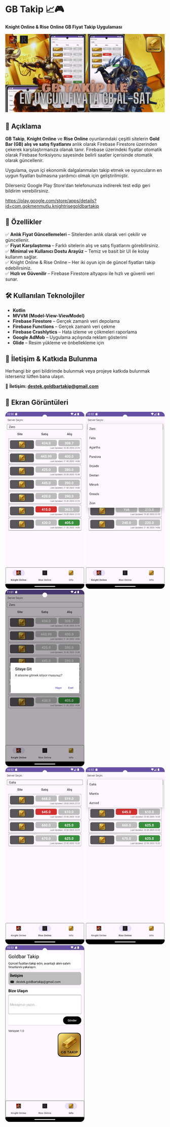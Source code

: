 # GB Takip 📈🎮  
**Knight Online & Rise Online GB Fiyat Takip Uygulaması**  

![Ekran Görüntüsü 1](KnightRiseGoldBarTakip/images/grafik.png)

## 📌 Açıklama  
**GB Takip**, **Knight Online** ve **Rise Online** oyunlarındaki çeşitli sitelerin **Gold Bar (GB) alış ve satış fiyatlarını** anlık olarak Firebase Firestore üzerinden çekerek karşılaştırmanıza olanak tanır. 
Firebase üzerindeki fiyatlar otomatik olarak Firebase fonksiyonu sayesinde belirli saatler içerisinde otomatik olarak güncellenir.

Uygulama, oyun içi ekonomik dalgalanmaları takip etmek ve oyuncuların en uygun fiyatları bulmasına yardımcı olmak için geliştirilmiştir. 

Dilerseniz Google Play Store'dan telefonunuza indirerek test edip geri bildirim verebilirsiniz.

https://play.google.com/store/apps/details?id=com.gokmenmutlu.knightrisegoldbartakip

## 🚀 Özellikler  
✅ **Anlık Fiyat Güncellemeleri** – Sitelerden anlık olarak veri çekilir ve güncellenir.  
✅ **Fiyat Karşılaştırma** – Farklı sitelerin alış ve satış fiyatlarını görebilirsiniz.  
✅ **Minimal ve Kullanıcı Dostu Arayüz** – Temiz ve basit bir UI ile kolay kullanım sağlar.  
✅ Knight Online & Rise Online – Her iki oyun için de güncel fiyatları takip edebilirsiniz.  
✅ **Hızlı ve Güvenilir** – Firebase Firestore altyapısı ile hızlı ve güvenli veri sunar.  


## 🛠 Kullanılan Teknolojiler  

- **Kotlin** 
- **MVVM (Model-View-ViewModel)** 
- **Firebase Firestore** – Gerçek zamanlı veri depolama
- **Firebase Functions** – Gerçek zamanlı veri çekme
- **Firebase Crashlytics** – Hata izleme ve çökmeleri raporlama  
- **Google AdMob** – Uygulama açılışında reklam gösterimi  
- **Glide** – Resim yükleme ve önbellekleme için

## 📩 İletişim & Katkıda Bulunma
Herhangi bir geri bildirimde bulunmak veya projeye katkıda bulunmak isterseniz lütfen bana ulaşın.

📧 **İletişim: destek.goldbartakip@gmail.com**

## 📸 Ekran Görüntüleri  

<img src="KnightRiseGoldBarTakip/images/1.png" width="250"> <img src="KnightRiseGoldBarTakip/images/2.png" width="250">  <img src="KnightRiseGoldBarTakip/images/3.png" width="250">  
<img src="KnightRiseGoldBarTakip/images/4.png" width="250"> <img src="KnightRiseGoldBarTakip/images/5.png" width="250">  <img src="KnightRiseGoldBarTakip/images/6.png" width="250">  



